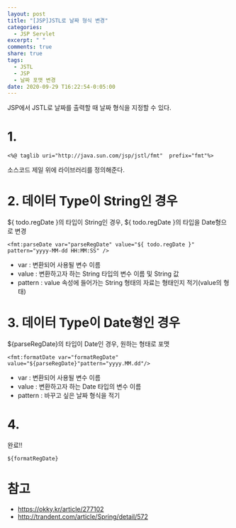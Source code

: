 ```yaml
---
layout: post
title: "[JSP]JSTL로 날짜 형식 변경"
categories:
  - JSP Servlet
excerpt: " "
comments: true
share: true
tags:
  - JSTL
  - JSP
  - 날짜 포맷 변경
date: 2020-09-29 T16:22:54-0:05:00
---
```


JSP에서 JSTL로 날짜를 출력할 때 날짜 형식을 지정할 수 있다.

# 1.
```
<%@ taglib uri="http://java.sun.com/jsp/jstl/fmt"  prefix="fmt"%>
```
소스코드 제일 위에 라이브러리를 정의해준다.

# 2. 데이터 Type이 String인 경우
${ todo.regDate }의 타입이 String인 경우, ${ todo.regDate }의 타입을 Date형으로 변경<br>
```
<fmt:parseDate var="parseRegDate" value="${ todo.regDate }" pattern="yyyy-MM-dd HH:MM:SS" />
```
- var : 변환되어 사용될 변수 이름
- value : 변환하고자 하는 String 타입의 변수 이름 및 String 값
- pattern : value 속성에 들어가는 String 형태의 자료는 형태인지 적기(value의 형태)

# 3. 데이터 Type이 Date형인 경우
${parseRegDate}의 타입이 Date인 경우, 원하는 형태로 포맷<br>
```
<fmt:formatDate var="formatRegDate" value="${parseRegDate}"pattern="yyyy.MM.dd"/>
```

- var : 변환되어 사용될 변수 이름
- value : 변환하고자 하는 Date 타입의 변수 이름
- pattern : 바꾸고 싶은 날짜 형식을 적기

# 4.
완료!!
```
${formatRegDate}
```

# 참고
- <https://okky.kr/article/277102>
- <http://trandent.com/article/Spring/detail/572>